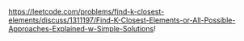 https://leetcode.com/problems/find-k-closest-elements/discuss/1311197/Find-K-Closest-Elements-or-All-Possible-Approaches-Explained-w-Simple-Solutions!